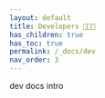 ```yaml
---
layout: default
title: Developers 👩🏽‍💻
has_children: true
has_toc: true
permalink: /_docs/dev
nav_order: 3
---
```


dev docs intro